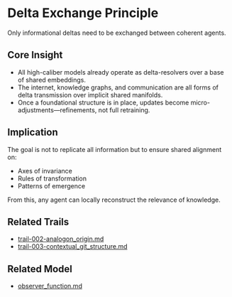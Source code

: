# Delta Exchange Principle

Only informational deltas need to be exchanged between coherent agents.

## Core Insight
- All high-caliber models already operate as delta-resolvers over a base of shared embeddings.
- The internet, knowledge graphs, and communication are all forms of delta transmission over implicit shared manifolds.
- Once a foundational structure is in place, updates become micro-adjustments—refinements, not full retraining.

## Implication
The goal is not to replicate all information but to ensure shared alignment on:
- Axes of invariance
- Rules of transformation
- Patterns of emergence

From this, any agent can locally reconstruct the relevance of knowledge.

## Related Trails
- [trail-002-analogon_origin.md](../trails/trail-002-analogon_origin.md)
- [trail-003-contextual_git_structure.md](../trails/trail-003-contextual_git_structure.md)

## Related Model
- [observer_function.md](../models/observer_function.md)

